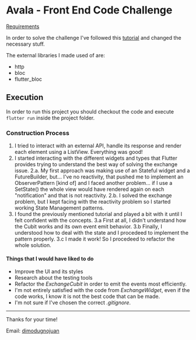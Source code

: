 # Avala - Front End Code Challenge

[Requirements](https://www.notion.so/Front-end-SW-Take-Home-Challenge-ea868642398347b2a80a5275eef3dfef)

In order to solve the challenge I've followed this [tutorial](https://bloclibrary.dev/#/fluttercountertutorial) and changed the necessary stuff.

The external libraries I made used of are: 
* http
* bloc
* flutter_bloc

## Execution

In order to run this project you should checkout the code and execute `flutter run` inside the project folder.

### Construction Process

1. I tried to interact with an external API, handle its response and render each element using a ListView. Everything was good!
2. I started interacting with the different widgets and types that Flutter provides trying to understand the best way of solving the exchange issue.
2.a. My first approach was making use of an Stateful widget and a FutureBuilder, but… I've no reactivity, that pushed me to implement an ObserverPattern [kind of] and I faced another problem… if I use a SetState() the whole view would have rendered again on each "notification" and that is not reactivity.
2.b. I solved the exchange problem, but I kept facing with the reactivity problem so I started working State Management patterns.
3. I found the previously mentioned tutorial and played a bit with it until I felt confident with the concepts.
3.a First at all, I didn't understand how the Cubit works and its own event emit behavior.
3.b Finally, I understood how to deal with the state and I procedeed to implement the pattern properly.
3.c I made it work! So I procedeed to refactor the whole solution.

#### Things that I would have liked to do

* Improve the UI and its styles
* Research about the testing tools
* Refactor the _ExchangeCubit_ in order to emit the events most efficiently.
* I'm not entirely satisfied with the code from _ExchangeWidget_, even if the code works, I know it is not the best code that can be made.
* I'm not sure if I've chosen the correct _.gitignore_.

*****

Thanks for your time!

Email: [dimodugnojuan](mailto:dimodugnojuan@gmail.com)